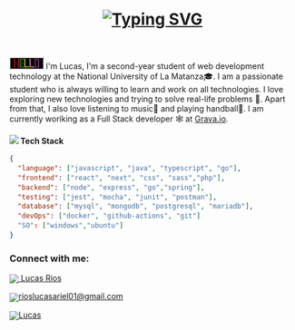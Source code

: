 <h1 align = "center">
<a href="https://git.io/typing-svg"><img src="https://readme-typing-svg.demolab.com?font=Fira+Code&size=75&duration=1400&pause=500&color=7CFC00&background=000000EE&center=true&multiline=true&width=1920&height=384&lines=Hello+there+!;+I'm+Lucas Rios+;Welcome+to+my+GitHub+profile" alt="Typing SVG" /></a>
</h1>
<br>
<p><img src="https://raw.githubusercontent.com/vibrantfix/vibrantfix/main/assets/gif/hello.gif" width="60px">
 I'm Lucas, I'm a second-year student of web development technology at the National University of La Matanza🎓. 
  I am a passionate student who is always willing to learn and work on all technologies. 
  I love exploring new technologies and trying to solve real-life problems 🚀. 
  Apart from that, I also love listening to music🎵 and playing handball🤾. 
  I am currently woriking as a Full Stack developer 🕸️ at
  <a href="https://grava.io" target="_blank" rel="noopener noreferrer">Grava.io</a>.
</p>

<img src="https://media2.giphy.com/media/QssGEmpkyEOhBCb7e1/giphy.gif?cid=ecf05e47a0n3gi1bfqntqmob8g9aid1oyj2wr3ds3mg700bl&rid=giphy.gif" width ="25"><b> Tech Stack</b>
<br>
<p align="center">

```json
{
  "language": ["javascript", "java", "typescript", "go"],
  "frontend": ["react", "next", "css", "sass","php"],
  "backend": ["node", "express", "go","spring"],
  "testing": ["jest", "mocha", "junit", "postman"],
  "database": ["mysql", "mongodb", "postgresql", "mariadb"],
  "devOps": ["docker", "github-actions", "git"]
  "SO": ["windows","ubuntu"]
}
```

<h3 align="left">Connect with me:</h3>

<a href="https://www.linkedin.com/in/lucasarielrios/"><img align="center" width="25px" src="https://img.icons8.com/?size=100&id=xuvGCOXi8Wyg&format=png&color=000000"> Lucas Rios</a>

<a href="https://mail.google.com/mail/?view=cm&fs=1&to=rioslucasariel01@gmail.com"><img align="center" width="25px" src="https://img.icons8.com/?size=100&id=qyRpAggnV0zH&format=png&color=000000">rioslucasariel01@gmail.com</a>

<a href="https://stackoverflow.com/users/29649567/lucas-ariel-rios"><img align="center" width="25px" src="https://img.icons8.com/?size=100&id=13955&format=png&color=000000">Lucas</a>
